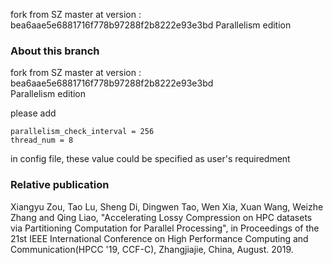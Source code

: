 fork from SZ master at version : bea6aae5e6881716f778b97288f2b8222e93e3bd
Parallelism edition

### About this branch
fork from SZ master at version : bea6aae5e6881716f778b97288f2b8222e93e3bd  
Parallelism edition
  
please add 
```
parallelism_check_interval = 256
thread_num = 8
```
in config file, these value could be specified as user's requiredment

### Relative publication
Xiangyu Zou, Tao Lu, Sheng Di, Dingwen Tao, Wen Xia, Xuan Wang, Weizhe Zhang and Qing Liao, "Accelerating Lossy Compression on HPC datasets via Partitioning Computation for Parallel Processing", in Proceedings of the 21st IEEE International Conference on High Performance Computing and Communication(HPCC '19, CCF-C), Zhangjiajie, China, August. 2019.
